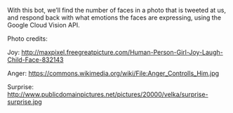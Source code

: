 With this bot, we’ll find the number of faces in a photo that is tweeted at us, and respond back with what emotions the faces are expressing, using the Google Cloud Vision API. 

Photo credits:

Joy: http://maxpixel.freegreatpicture.com/Human-Person-Girl-Joy-Laugh-Child-Face-832143

Anger: https://commons.wikimedia.org/wiki/File:Anger_Controlls_Him.jpg

Surprise: http://www.publicdomainpictures.net/pictures/20000/velka/surprise-surprise.jpg